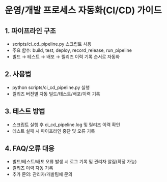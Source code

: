 # 운영/개발 프로세스 자동화(CI/CD) 가이드

## 1. 파이프라인 구조
- scripts/ci_cd_pipeline.py 스크립트 사용
- 주요 함수: build, test, deploy, record_release, run_pipeline
- 빌드 → 테스트 → 배포 → 릴리즈 이력 기록 순서로 자동화

## 2. 사용법
- python scripts/ci_cd_pipeline.py 실행
- 릴리즈 버전별 자동 빌드/테스트/배포/이력 기록

## 3. 테스트 방법
- 스크립트 실행 후 ci_cd_pipeline.log 및 릴리즈 이력 확인
- 테스트 실패 시 파이프라인 중단 및 오류 기록

## 4. FAQ/오류 대응
- 빌드/테스트/배포 오류 발생 시 로그 기록 및 관리자 알림(확장 가능)
- 릴리즈 이력 자동 기록
- 추가 문의: 관리자/개발팀에 문의 